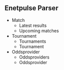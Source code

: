 Enetpulse Parser
----------------

- Match
  - Latest results
  - Upcoming matches
- Tournament
  - Tournaments
  - Tournament
- Oddsprovider
  - Oddsproviders
  - Oddsprovider
